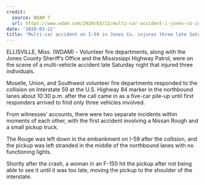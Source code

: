 ```yaml
---
credit:
  source: WDAM 7
  url: https://www.wdam.com/2020/03/22/multi-car-accident-i-jones-co-injures-three-late-saturday-night/
date: '2020-03-22'
title: "Multi-car accident on I-59 in Jones Co. injures three late Saturday night"
---
```

ELLISVILLE, Miss. (WDAM) - Volunteer fire departments, along with the Jones County Sheriff’s Office and the Mississippi Highway Patrol, were on the scene of a multi-vehicle accident late Saturday night that injured three individuals.

Moselle, Union, and Southwest volunteer fire departments responded to the collision on Interstate 59 at the U.S. Highway 84 marker in the northbound lanes about 10:30 p.m. after the call came in as a five-car pile-up until first responders arrived to find only three vehicles involved.

From witnesses’ accounts, there were two separate incidents within moments of each other, with the first accident involving a Nissan Rough and a small pickup truck.

The Rouge was left down in the embankment on I-59 after the collision, and the pickup was left stranded in the middle of the northbound lanes with no functioning lights.

Shortly after the crash, a woman in an F-150 hit the pickup after not being able to see it until it was too late, moving the pickup to the shoulder of the interstate.
